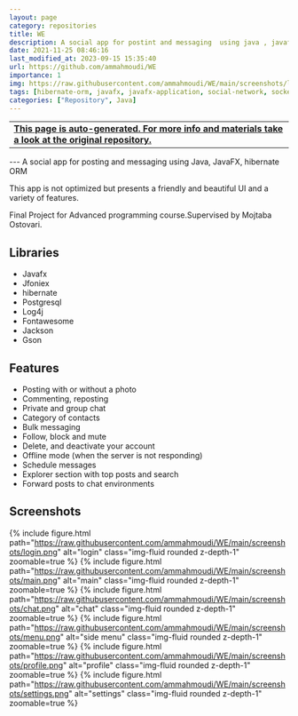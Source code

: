 ```yaml
---
layout: page
category: repositories
title: WE
description: A social app for postint and messaging  using java , javafx,hibernate ORM
date: 2021-11-25 08:46:16 
last_modified_at: 2023-09-15 15:35:40 
url: https://github.com/ammahmoudi/WE
importance: 1
img: https://raw.githubusercontent.com/ammahmoudi/WE/main/screenshots/login.png
tags: [hibernate-orm, javafx, javafx-application, social-network, socket]
categories: ["Repository", Java]
---
```

<div id="open-in-github" > <table class="table-cv list-group-table"> <tbody> <tr>    <td class="list-group-name"><b>   <a href="https://github.com/ammahmoudi/WE" rel="external nofollow noopener" target="_blank"><i class="fa-brands fa-github"></i> This page is auto-generated. For more info and materials take a look at the original repository.</a> </b></td></tr> </tbody> </table></div>
---
A social app for posting and messaging  using Java, JavaFX, hibernate ORM

This app is not optimized but presents  a friendly and beautiful UI and a variety of features.

Final Project for Advanced programming course.Supervised by Mojtaba Ostovari.

## Libraries
- Javafx
- Jfoniex
- hibernate
- Postgresql
- Log4j
- Fontawesome
- Jackson
- Gson
## Features
- Posting with or without a photo
- Commenting, reposting
- Private and group chat
- Category of contacts
- Bulk messaging
- Follow, block and mute
- Delete, and deactivate your account
- Offline mode (when the server is not responding)
- Schedule messages
- Explorer section with top posts and search
- Forward posts to chat environments
## Screenshots
{% include figure.html path="https://raw.githubusercontent.com/ammahmoudi/WE/main/screenshots/login.png" alt="login" class="img-fluid rounded z-depth-1" zoomable=true %}
{% include figure.html path="https://raw.githubusercontent.com/ammahmoudi/WE/main/screenshots/main.png" alt="main" class="img-fluid rounded z-depth-1" zoomable=true %}
{% include figure.html path="https://raw.githubusercontent.com/ammahmoudi/WE/main/screenshots/chat.png" alt="chat" class="img-fluid rounded z-depth-1" zoomable=true %}
{% include figure.html path="https://raw.githubusercontent.com/ammahmoudi/WE/main/screenshots/menu.png" alt="side menu" class="img-fluid rounded z-depth-1" zoomable=true %}
{% include figure.html path="https://raw.githubusercontent.com/ammahmoudi/WE/main/screenshots/profile.png" alt="profile" class="img-fluid rounded z-depth-1" zoomable=true %}
{% include figure.html path="https://raw.githubusercontent.com/ammahmoudi/WE/main/screenshots/settings.png" alt="settings" class="img-fluid rounded z-depth-1" zoomable=true %}

